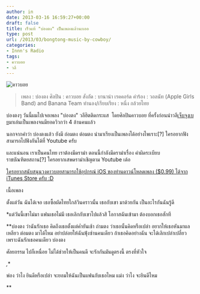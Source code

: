 ```yaml
---
author: in
date: 2013-03-16 16:59:27+00:00
draft: false
title: เร็วแท้ "บ่องตง" เป็นเพลงแล้วนะเออ
type: post
url: /2013/03/bongtong-music-by-cowboy/
categories:
- Innn's Radio
tags:
- คาวบอย
- วลี
---
```


![คาวบอย](https://www.cyruszh.com/wp-content/uploads/2013/03/883144_498746193515514_953519753_o.jpg)



<blockquote>เพลง : บ่องตง
ศิลปิน : คาวบอย
สังกัด : บานาน่า เรคคอร์ด
คำร้อง : วอลนัท (Apple Girls Band) and Banana Team
ทำนอง/เรียบเรียง : หนึ่ง กล้วยไทย</blockquote>


บ่องตงๆ วันนี้ผมไปเจอเพลง "บ่องตง" วลีฮิตติดกระแส  โดยศิลปินคาวบอย ที่ครั้งก่อนนำวลี[เจ็บจุงเบย](http://www.youtube.com/watch?v=9N5MFj1ybQg)มาเล่นเป็นเพลงจนมียอดวิวกว่า 4 ล้านคนแล้ว

นอกจากคำว่า บ่องตงแล้ว ยังมี ถ่อมตง ต่อมตง นำมาเรียงเป็นเพลงได้อย่างไพเราะ[?] ใครอยากฟังสามารถไปฟังกันได้ที่ Youtube ครับ

และแน่นอน เราเป็นคนไทย เราต้องมีดราม่า ตอนนี้กำลังมีดราม่าเรื่อง คำผิดระเบียบราชบัณฑิตยสถาน[?] ใครอยากเสพดราม่าเชิญตาม Youtube เด้อ

[ใครอยากสนับสนุนวงคาวบอยสามารถใช้อุปกรณ์ iOS ของท่านดาวน์โหลดเพลง ($0.99) ได้จาก iTunes Store ครับ :D](https://itunes.apple.com/th/album/single-ep/id620323322)





เนื้อเพลง

ตั้งแต่วัน ฉันได้เจอ เธอซื้อผัดไทยใกล้วินคราวนั้น
เธอกับเขา มาด้วยกัน เป็นอะไรกันฉันรู้ดี

*แต่วันนี้เขาไม่มา แฟนเธอไม่มี เธอเลิกกับเขาไปแล้วสิ
โอกาสฉันเข้ามา ต้องบอกเธอสักที

**บ่องตง ว่าฉันรักเธอ คิดถึงเธอตั้งแต่ค่ำยันเช้า
ถ่ามตง ว่าเธอนั้นคิดหรือเปล่า อยากให้เธอหันมาแลเหลียว
ต่อมตง มาได้ไหม อย่าปล่อยให้ฉันฟุ้งซ่านคนเดียว
ถ้าเธอคิดอย่างฉัน จะได้เลิกเปล่าเปลี่ยว
เพราะฉันรักเธอคนเดียว บ่องตง

ศัลยกรรม ไปก็เหนื่อย ไม่ได้ช่วยให้เป็นคนดี
จะรักกันมันดูตรงนี้ ตรงที่หัวใจ

*,**

พ่อง ว่าไง ยินดีหรือเปล่า จะยอมให้ฉันเป็นแฟนกับเธอไหม
แม่ง ว่าไง จะยินดีไหม

**
